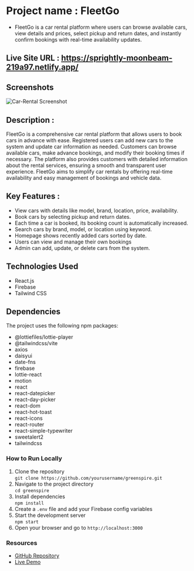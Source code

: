 # Project name : FleetGo

- FleetGo is a car rental platform where users can browse available cars, view details and prices, select pickup and return dates, and instantly confirm bookings with real-time availability updates.

## Live Site URL : https://sprightly-moonbeam-219a97.netlify.app/

## Screenshots

![Car-Rental Screenshot](https://i.ibb.co/5xhQrFRH/Screenshot-2025-08-08-123928.png)

## Description :

FleetGo is a comprehensive car rental platform that allows users to book cars in advance with ease. Registered users can add new cars to the system and update car information as needed. Customers can browse available cars, make advance bookings, and modify their booking times if necessary. The platform also provides customers with detailed information about the rental services, ensuring a smooth and transparent user experience. FleetGo aims to simplify car rentals by offering real-time availability and easy management of bookings and vehicle data.

## Key Features :

- View cars with details like model, brand, location, price, availability.
- Book cars by selecting pickup and return dates.
- Each time a car is booked, its booking count is automatically increased.
- Search cars by brand, model, or location using keyword.
- Homepage shows recently added cars sorted by date.
- Users can view and manage their own bookings
- Admin can add, update, or delete cars from the system.

## Technologies Used

- React.js
- Firebase
- Tailwind CSS

## Dependencies

The project uses the following npm packages:

- @lottiefiles/lottie-player
- @tailwindcss/vite
- axios
- daisyui
- date-fns
- firebase
- lottie-react
- motion
- react
- react-datepicker
- react-day-picker
- react-dom
- react-hot-toast
- react-icons
- react-router
- react-simple-typewriter
- sweetalert2
- tailwindcss

### How to Run Locally

1. Clone the repository  
   `git clone https://github.com/yourusername/greenspire.git`
2. Navigate to the project directory  
   `cd greenspire`
3. Install dependencies  
   `npm install`
4. Create a `.env` file and add your Firebase config variables
5. Start the development server  
   `npm start`
6. Open your browser and go to `http://localhost:3000`

### Resources

- [GitHub Repository](https://github.com/nipaayasha05/car-rental-project)
- [Live Demo](https://sprightly-moonbeam-219a97.netlify.app/)

